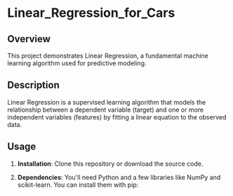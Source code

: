 # Linear_Regression_for_Cars


## Overview

This project demonstrates Linear Regression, a fundamental machine learning algorithm used for predictive modeling.

## Description

Linear Regression is a supervised learning algorithm that models the relationship between a dependent variable (target) and one or more independent variables (features) by fitting a linear equation to the observed data.

## Usage

1. **Installation**: Clone this repository or download the source code.

2. **Dependencies**: You'll need Python and a few libraries like NumPy and scikit-learn. You can install them with pip:

   
